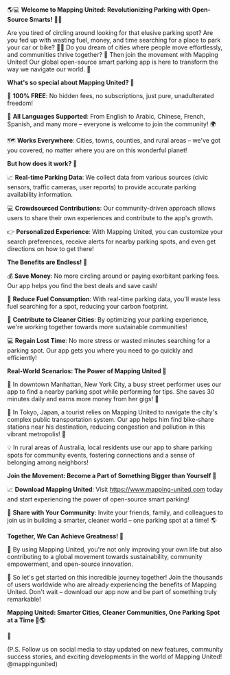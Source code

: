 🌎💻 **Welcome to Mapping United: Revolutionizing Parking with Open-Source Smarts!** 🚗👋

Are you tired of circling around looking for that elusive parking spot? Are you fed up with wasting fuel, money, and time searching for a place to park your car or bike? 🤦‍♀️ Do you dream of cities where people move effortlessly, and communities thrive together? 💖 Then join the movement with Mapping United! Our global open-source smart parking app is here to transform the way we navigate our world. 🌟

**What's so special about Mapping United? 🤔**

🎉 **100% FREE**: No hidden fees, no subscriptions, just pure, unadulterated freedom!

💬 **All Languages Supported**: From English to Arabic, Chinese, French, Spanish, and many more – everyone is welcome to join the community! 🌍

🗺️ **Works Everywhere**: Cities, towns, counties, and rural areas – we've got you covered, no matter where you are on this wonderful planet!

**But how does it work? 🤔**

📈 **Real-time Parking Data**: We collect data from various sources (civic sensors, traffic cameras, user reports) to provide accurate parking availability information.

💻 **Crowdsourced Contributions**: Our community-driven approach allows users to share their own experiences and contribute to the app's growth.

👉 **Personalized Experience**: With Mapping United, you can customize your search preferences, receive alerts for nearby parking spots, and even get directions on how to get there!

**The Benefits are Endless! 🤩**

💰 **Save Money**: No more circling around or paying exorbitant parking fees. Our app helps you find the best deals and save cash!

🚗 **Reduce Fuel Consumption**: With real-time parking data, you'll waste less fuel searching for a spot, reducing your carbon footprint.

🌿 **Contribute to Cleaner Cities**: By optimizing your parking experience, we're working together towards more sustainable communities!

💻 **Regain Lost Time**: No more stress or wasted minutes searching for a parking spot. Our app gets you where you need to go quickly and efficiently!

**Real-World Scenarios: The Power of Mapping United 🌟**

🌆 In downtown Manhattan, New York City, a busy street performer uses our app to find a nearby parking spot while performing for tips. She saves 30 minutes daily and earns more money from her gigs! 💸

🚂 In Tokyo, Japan, a tourist relies on Mapping United to navigate the city's complex public transportation system. Our app helps him find bike-share stations near his destination, reducing congestion and pollution in this vibrant metropolis! 🌳

💡 In rural areas of Australia, local residents use our app to share parking spots for community events, fostering connections and a sense of belonging among neighbors!

**Join the Movement: Become a Part of Something Bigger than Yourself 💖**

📈 **Download Mapping United**: Visit https://www.mapping-united.com today and start experiencing the power of open-source smart parking!

👫 **Share with Your Community**: Invite your friends, family, and colleagues to join us in building a smarter, cleaner world – one parking spot at a time! 🌎

**Together, We Can Achieve Greatness! 🚀**

🌟 By using Mapping United, you're not only improving your own life but also contributing to a global movement towards sustainability, community empowerment, and open-source innovation.

💖 So let's get started on this incredible journey together! Join the thousands of users worldwide who are already experiencing the benefits of Mapping United. Don't wait – download our app now and be part of something truly remarkable!

**Mapping United: Smarter Cities, Cleaner Communities, One Parking Spot at a Time 🚗🌎**

💖

(P.S. Follow us on social media to stay updated on new features, community success stories, and exciting developments in the world of Mapping United! @mappingunited)